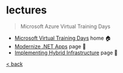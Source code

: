 # lectures

> Microsoft Azure Virtual Training Days

- [Microsoft Virtual Training Days](https://mvtd.events.microsoft.com/) home :house:
- [Modernize .NET Apps](./lctrs/mdrnz.net.md) page :page_with_curl:
- [Implementing Hybrid Infrastructure](./lctrs/hybrid.infra.md) page :page_with_curl:

[< back](./az.md)
